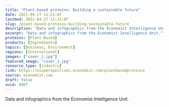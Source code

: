 ```yaml
---
title: "Plant-based proteins: Building a sustainable future"
date: 2021-04-27 11:21:07
lastmod: 2021-04-27 11:21:07
slug: /plant-based-proteins-building-sustainable-future
description: "Data and infographics from the Economist Intelligence Unit."
excerpt: "Data and infographics from the Economist Intelligence Unit."
proteins: [Plant-Based]
products: [Ingredients]
topics: [Business, Environment]
regions: [International]
images: ["cover_1.jpg"]
featured_image: "cover_1.jpg"
resource_type: [industry]
link: https://eiuperspectives.economist.com/plantbasedproteins
source: economist.com
draft: false
uuid: 8867
---
```

Data and infographics from the Economist Intelligence Unit.
